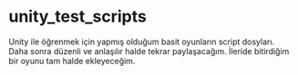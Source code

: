 # unity_test_scripts
Unity ile öğrenmek için yapmış olduğum basit oyunların script dosyları. Daha sonra düzenli ve anlaşılır halde tekrar paylaşacağım. İleride bitirdiğim bir oyunu tam halde ekleyeceğim. 

